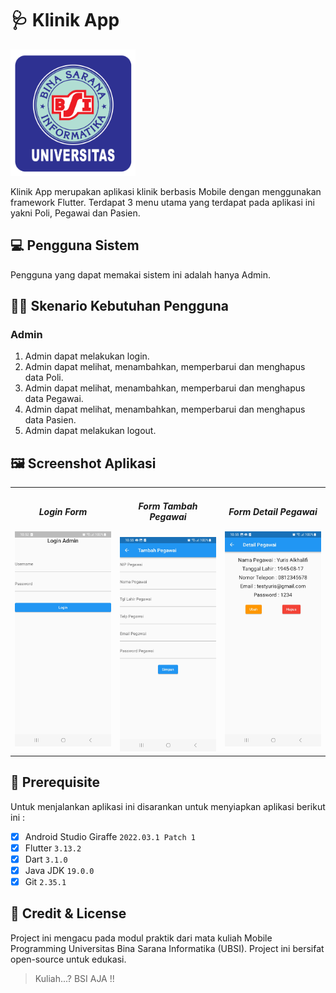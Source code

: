 # 🩺 Klinik App

<img src="assets/img/logo_ubsi.png" width="200px"><br>

Klinik App merupakan aplikasi klinik berbasis Mobile dengan menggunakan framework Flutter. Terdapat 3 menu utama yang terdapat pada aplikasi ini yakni Poli, Pegawai dan Pasien.

## 💻 Pengguna Sistem

Pengguna yang dapat memakai sistem ini adalah hanya Admin.

## 👨‍💻 Skenario Kebutuhan Pengguna

### Admin

<ol>
  <li>Admin dapat melakukan login.</li>
  <li>Admin dapat melihat, menambahkan, memperbarui dan menghapus data Poli.</li>
  <li>Admin dapat melihat, menambahkan, memperbarui dan menghapus data Pegawai.</li>
  <li>Admin dapat melihat, menambahkan, memperbarui dan menghapus data Pasien.</li>
  <li>Admin dapat melakukan logout.</li>
</ol>

## 🖼️ Screenshot Aplikasi

<table width="100%">
  <tbody>
    <tr>
      <td width="33%">
        <h5 style="text-align: center">Login Form</h5>
        <img src="assets/img/login_page.jpg"><br>
      </td>
      <td width="33%">
        <h5 style="text-align: center">Form Tambah Pegawai</h5>
        <img src="assets/img/pegawai_page.jpg">
      </td>
      <td width="33%">
        <h5 style="text-align: center">Form Detail Pegawai</h5>
        <img src="assets/img/detail_pegawai_page.jpg">
      </td>
    </tr>
  </tbody>
</table>

## 📝 Prerequisite

Untuk menjalankan aplikasi ini disarankan untuk menyiapkan aplikasi berikut ini :

- [x] Android Studio Giraffe <code>2022.03.1 Patch 1</code>
- [x] Flutter <code>3.13.2</code>
- [x] Dart <code>3.1.0</code>
- [x] Java JDK <code>19.0.0</code>
- [x] Git <code>2.35.1</code>

## 📜 Credit & License

Project ini mengacu pada modul praktik dari mata kuliah Mobile Programming Universitas Bina Sarana Informatika (UBSI). Project ini bersifat open-source untuk edukasi.

<blockquote>Kuliah...? BSI AJA !!</blockquote>
